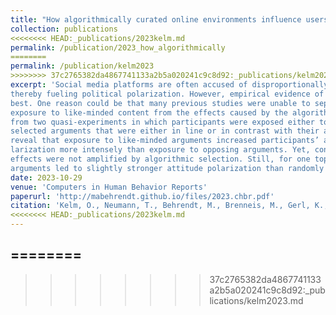 ```yaml
---
title: "How algorithmically curated online environments influence users’ political polarization: Results from two experiments with panel data"
collection: publications
<<<<<<<< HEAD:_publications/2023kelm.md
permalink: /publication/2023_how_algorithmically
========
permalink: /publication/kelm2023
>>>>>>>> 37c2765382da4867741133a2b5a020241c9c8d92:_publications/kelm2023.md
excerpt: 'Social media platforms are often accused of disproportionally exposing their users to like-minded opinions,
thereby fueling political polarization. However, empirical evidence of this causal relationship is inconsistent at
best. One reason could be that many previous studies were unable to separate the effects caused by individual
exposure to like-minded content from the effects caused by the algorithms themselves. This study presents results
from two quasi-experiments in which participants were exposed either to algorithmically selected or randomly
selected arguments that were either in line or in contrast with their attitudes on two different topics. The results
reveal that exposure to like-minded arguments increased participants’ attitude polarization and affective po­
larization more intensely than exposure to opposing arguments. Yet, contrary to popular expectations, these
effects were not amplified by algorithmic selection. Still, for one topic, exposure to algorithmically selected
arguments led to slightly stronger attitude polarization than randomly selected arguments.'
date: 2023-10-29
venue: 'Computers in Human Behavior Reports'
paperurl: 'http://mabehrendt.github.io/files/2023.chbr.pdf'
citation: 'Kelm, O., Neumann, T., Behrendt, M., Brenneis, M., Gerl, K., Marschall S., Meißner, F., Harmeling, S. Vowe, G., Ziegele, M.. (2023). &quot;How algorithmically curated online environments influence users’ political polarization: Results from two experiments with panel data.&quot; <i>Computers in Human Behavior Reports</i>. '
<<<<<<<< HEAD:_publications/2023kelm.md
---
```

========
---
>>>>>>>> 37c2765382da4867741133a2b5a020241c9c8d92:_publications/kelm2023.md
